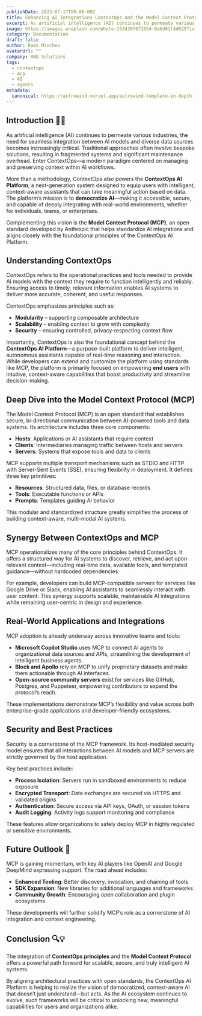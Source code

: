 ```yaml
---
publishDate: 2023-07-17T00:00:00Z
title: Enhancing AI Integrations ContextOps and the Model Context Protocol.
excerpt: As artificial intelligence (AI) continues to permeate various industries, the need for seamless integration between AI models and diverse data sources becomes increasingly critical. Traditional approaches often involve bespoke solutions, resulting in fragmented systems and significant maintenance overhead. Enter ContextOps—a modern paradigm centered on managing and preserving context within AI workflows.
image: https://images.unsplash.com/photo-1534307671554-9a6d81f4d629?ixlib=rb-4.0.3&ixid=M3wxMjA3fDB8MHxwaG90by1wYWdlfHx8fGVufDB8fHx8fA%3D%3D&auto=format&fit=crop&w=1651&q=80
category: Documentation
draft: false
author: Rado Minchev
avatarUrl: ""
company: RND Solutions
tags:
  - contextops
  - mcp
  - AI
  - agents
metadata:
  canonical: https://astrowind.vercel.app/astrowind-template-in-depth
---
```



## Introduction 🤖✨

As artificial intelligence (AI) continues to permeate various industries, the need for seamless integration between AI models and diverse data sources becomes increasingly critical. Traditional approaches often involve bespoke solutions, resulting in fragmented systems and significant maintenance overhead. Enter ContextOps—a modern paradigm centered on managing and preserving context within AI workflows.

More than a methodology, ContextOps also powers the **ContextOps AI Platform**, a next-generation system designed to equip users with intelligent, context-aware assistants that can take meaningful action based on data. The platform’s mission is to **democratize AI**—making it accessible, secure, and capable of deeply integrating with real-world environments, whether for individuals, teams, or enterprises. 

Complementing this vision is the **Model Context Protocol (MCP)**, an open standard developed by Anthropic that helps standardize AI integrations and aligns closely with the foundational principles of the ContextOps AI Platform.

## Understanding ContextOps

ContextOps refers to the operational practices and tools needed to provide AI models with the context they require to function intelligently and reliably. Ensuring access to timely, relevant information enables AI systems to deliver more accurate, coherent, and useful responses.

ContextOps emphasizes principles such as:

- **Modularity** – supporting composable architecture
- **Scalability** – enabling context to grow with complexity
- **Security** – ensuring controlled, privacy-respecting context flow

Importantly, ContextOps is also the foundational concept behind the **ContextOps AI Platform**—a purpose-built platform to deliver intelligent, autonomous assistants capable of real-time reasoning and interaction. While developers can extend and customize the platform using standards like MCP, the platform is primarily focused on empowering **end users** with intuitive, context-aware capabilities that boost productivity and streamline decision-making.

## Deep Dive into the Model Context Protocol (MCP)

The Model Context Protocol (MCP) is an open standard that establishes secure, bi-directional communication between AI-powered tools and data systems. Its architecture includes three core components:

- **Hosts**: Applications or AI assistants that require context
- **Clients**: Intermediaries managing traffic between hosts and servers
- **Servers**: Systems that expose tools and data to clients

MCP supports multiple transport mechanisms such as STDIO and HTTP with Server-Sent Events (SSE), ensuring flexibility in deployment. It defines three key primitives:

- **Resources**: Structured data, files, or database records
- **Tools**: Executable functions or APIs
- **Prompts**: Templates guiding AI behavior

This modular and standardized structure greatly simplifies the process of building context-aware, multi-modal AI systems.

## Synergy Between ContextOps and MCP

MCP operationalizes many of the core principles behind ContextOps. It offers a structured way for AI systems to discover, retrieve, and act upon relevant context—including real-time data, available tools, and templated guidance—without hardcoded dependencies.

For example, developers can build MCP-compatible servers for services like Google Drive or Slack, enabling AI assistants to seamlessly interact with user content. This synergy supports scalable, maintainable AI integrations while remaining user-centric in design and experience.

## Real-World Applications and Integrations

MCP adoption is already underway across innovative teams and tools:

- **Microsoft Copilot Studio** uses MCP to connect AI agents to organizational data sources and APIs, streamlining the development of intelligent business agents.
- **Block and Apollo** rely on MCP to unify proprietary datasets and make them actionable through AI interfaces.
- **Open-source community servers** exist for services like GitHub, Postgres, and Puppeteer, empowering contributors to expand the protocol’s reach.

These implementations demonstrate MCP’s flexibility and value across both enterprise-grade applications and developer-friendly ecosystems.

## Security and Best Practices

Security is a cornerstone of the MCP framework. Its host-mediated security model ensures that all interactions between AI models and MCP servers are strictly governed by the host application.

Key best practices include:

- **Process Isolation**: Servers run in sandboxed environments to reduce exposure
- **Encrypted Transport**: Data exchanges are secured via HTTPS and validated origins
- **Authentication**: Secure access via API keys, OAuth, or session tokens
- **Audit Logging**: Activity logs support monitoring and compliance

These features allow organizations to safely deploy MCP in highly regulated or sensitive environments.

## Future Outlook 🚀

MCP is gaining momentum, with key AI players like OpenAI and Google DeepMind expressing support. The road ahead includes:

- **Enhanced Tooling**: Better discovery, invocation, and chaining of tools
- **SDK Expansion**: New libraries for additional languages and frameworks
- **Community Growth**: Encouraging open collaboration and plugin ecosystems

These developments will further solidify MCP’s role as a cornerstone of AI integration and context engineering.

## Conclusion 🔍💡

The integration of **ContextOps principles** and the **Model Context Protocol** offers a powerful path forward for scalable, secure, and truly intelligent AI systems. 

By aligning architectural practices with open standards, the ContextOps AI Platform is helping to realize the vision of democratized, context-aware AI that doesn’t just understand—but acts. As the AI ecosystem continues to evolve, such frameworks will be critical to unlocking new, meaningful capabilities for users and organizations alike.


